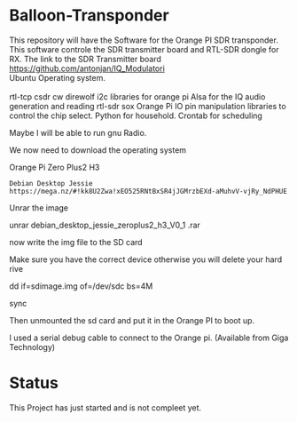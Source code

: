 # Balloon-Transponder
This repository will have the Software for the Orange PI SDR transponder.
This software controle the SDR transmitter board and RTL-SDR dongle for RX.
The link to the SDR Transmitter board https://github.com/antonjan/IQ_Modulatori<br>
Ubuntu Operating system.<br>
<br>
    rtl-tcp
    csdr
    cw
    direwolf
    i2c libraries for orange pi
    Alsa for the IQ audio generation and reading
    rtl-sdr
    sox
    Orange Pi IO pin manipulation libraries to control the chip select.
    Python for household.
    Crontab for scheduling

Maybe I will be able to run gnu Radio.

We now need to download the operating system


Orange Pi Zero Plus2 H3

    Debian Desktop Jessie
    https://mega.nz/#!kk8U2Zwa!xEO525RNtBxSR4jJGMrzbEXd-aMuhvV-vjRy_NdPHUE

Unrar the image

unrar debian_desktop_jessie_zeroplus2_h3_V0_1 .rar

now write the img file to the SD card

Make sure you have the correct device otherwise you will delete your hard rive


dd if=sdimage.img of=/dev/sdc bs=4M

sync

Then unmounted the sd card and put it in the Orange PI to boot up.


I used a serial debug cable to connect to the Orange pi. (Available from Giga Technology)






# Status
This Project has just started and is not compleet yet.

